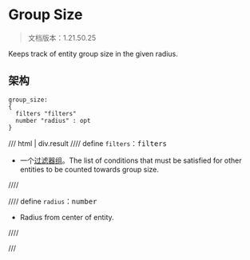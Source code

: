 # Group Size

> 文档版本：1.21.50.25

Keeps track of entity group size in the given radius.

## 架构

```mcschema
group_size:
{
  filters "filters"
  number "radius" : opt
}

```

/// html | div.result
//// define
`filters`：<samp>filters</samp>

- 一个[过滤器组](../filter.md)。The list of conditions that must be satisfied for other entities to be counted towards group size.


////


//// define
`radius`：<samp>number</samp>

- Radius from center of entity.


////


///

